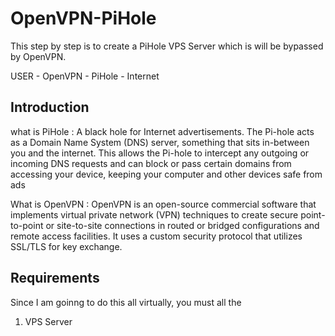 # OpenVPN-PiHole

This step by step is to create a PiHole VPS Server which is will be bypassed by OpenVPN.

USER - OpenVPN - PiHole - Internet

## Introduction

what is PiHole : A black hole for Internet advertisements. The Pi-hole acts as a Domain Name System (DNS) server, something that sits in-between you and the internet. This allows the Pi-hole to intercept any outgoing or incoming DNS requests and can block or pass certain domains from accessing your device, keeping your computer and other devices safe from ads

What is OpenVPN : OpenVPN is an open-source commercial software that implements virtual private network (VPN) techniques to create secure point-to-point or site-to-site connections in routed or bridged configurations and remote access facilities. It uses a custom security protocol that utilizes SSL/TLS for key exchange.

## Requirements

Since I am goinng to do this all virtually, you must all the 

1. VPS Server






















